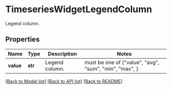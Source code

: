 # TimeseriesWidgetLegendColumn

Legend column.

## Properties
Name | Type | Description | Notes
------------ | ------------- | ------------- | -------------
**value** | **str** | Legend column. |  must be one of ["value", "avg", "sum", "min", "max", ]

[[Back to Model list]](README.md#documentation-for-models) [[Back to API list]](README.md#documentation-for-api-endpoints) [[Back to README]](README.md)


